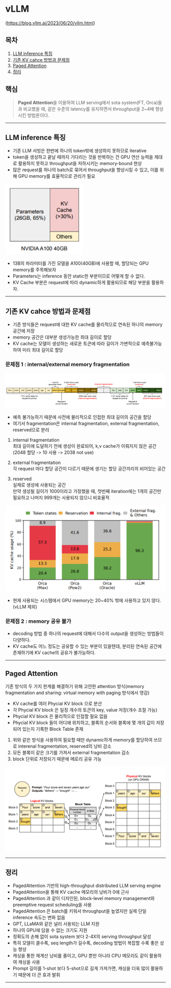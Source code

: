 # vLLM
(https://blog.vllm.ai/2023/06/20/vllm.html)

## 목차

1. [LLM inference 특징](#llm-inference-특징)
2. [기존 KV cahce 방법과 문제점](#기존-kv-cahce-방법과-문제점)
3. [Paged Attention](#paged-attention)
4. [정리](#정리)

## 핵심

> **Paged Attention**을 이용하여 LLM serving에서 sota system(FT, Orca)들과 비교했을 때, 같은 수준의 latency를 유지하면서 throughput을 2~4배 향상 시킨 방법론이다.

---

## LLM inference 특징

- 기존 LLM 서빙은 한번에 하나의 token밖에 생성하지 못하므로 iterative
- token을 생성하고 끝날 때까지 기다리는 것을 반복하는 건 GPU 연산 능력을 제대로 활용하지 못하고 throughput을 저하시키는 memory-bound 현상
- 많은 request를 하나의 batch로 묶어서 throughput을 향상시킬 수 있고, 이를 위해 GPU memory를 효율적으로 관리가 필요

![alt text](image/image.png)

- 13B의 파라미터를 가진 모델을 A100(40GB)에 사용할 때, 할당되는 GPU memory를 주목해보자
- Parameters는 inference 동안 static한 부분이므로 어떻게 할 수 없다.
- KV Cache 부분은 request에 따라 dynamic하게 활용되므로 해당 부분을 활용하자.

---

## 기존 KV cahce 방법과 문제점

- 기존 방식들은 request에 대한 KV cache를 물리적으로 연속된 하나의 memory 공간에 저장
- memory 공간은 대부분 생성가능한 최대 길이로 할당
- KV cache는 모델이 생성하는 새로운 토큰에 따라 길이가 가변적으로 예측불가능하여 미리 최대 길이로 할당

### 문제점 1 : internal/external memory fragmentation

![alt text](image/image-1.png)

- 예측 불가능하기 때문에 사전에 물리적으로 인접한 최대 길이의 공간을 할당
- 여기서 fragmentation은 internal fragmentation, external fragmentation, reserved으로 분리

1. internal fragmentation  
최대 길이에 도달하기 전에 생성이 완료되어, k,v cache가 이뤄지지 않은 공간  
(2048 할당 -> 10 사용 -> 2038 not use)

2. external fragmentation  
각 request 마다 할당 공간이 다르기 때문에 생기는 할당 공간끼리의 비어있는 공간

3. reserved  
실제로 생성에 사용되는 공간  
만약 생성될 길이가 1000이라고 가정했을 때, 첫번째 iteration에는 1개의 공간만 필요하고 나머지 999개는 사용되지 않으니 비효율적

![alt text](image/image-2.png)

- 현재 사용되는 시스템에서 GPU memory는 20~40% 밖에 사용하고 있지 않다. (vLLM 제외)

### 문제점 2 : memory 공유 불가

- decoding 방법 중 하나의 request에 대해서 다수의 output을 생성하는 방법들이 다양하다.
- KV cache도 어느 정도는 공유할 수 있는 부분이 있을텐데, 분리된 연속된 공간에 존재하기에 KV cache의 공유가 불가능하다.

---

## Paged Attention

기존 방식의 두 가지 한계를 해결하기 위해 고안한 attention 방식(memory fragmentation and sharing: virtual memory with paging 방식에서 영감)

- KV cache를 여러 Phycial KV block 으로 분산
- 각 Phycial KV block 은 일정 개수의 토큰의 key, value 저장(개수 조절 가능)
- Phycial KV block 은 물리적으로 인접할 필요 없음
- Phycial KV block 들이 어디에 위치하고, 블록의 순서와 블록에 몇 개의 값이 저장되어 있는지 기록한 Block Table 존재

1. 위와 같은 방식을 사용하여 필요할 때만 dynamic하게 memory를 할당하여 쓰므로 interenal fragmentation, reserved의 낭비 감소
2. 모든 블록이 같은 크기를 가져서 external fragmentation 감소
3. block 단위로 저장되기 때문에 메로리 공유 가능

![alt text](image/image-3.png)

---

## 정리

- PagedAttention 기반의 high-throughput distributed LLM serving engine
- PagedAttention을 통해 KV cache 메모리의 낭비가 0에 근사
- PagedAttention 과 같이 디자인된, block-level memory management와 preemptive request scheduling을 사용
- PagedAttention 은 batch를 키워서 throughput을 높였지만 실제 단일 inference 속도는 변화 없음
- GPT, LLaMA와 같은 널리 사용되는 LLM 지원
- 하나의 GPU에 담을 수 없는 크기도 지원
- 정확도의 손해 없이 sota system 보다 2-4X의 serving throughput 달성
- 특히 모델이 클수록, seq length가 길수록, decoding 방법이 복잡할 수록 좋은 성능 향상
- 캐싱을 통한 재계산 낭비를 줄이고, GPU 뿐만 아니라 CPU 메모리도 같이 활용하여 캐싱을 사용
- Prompt 길이를 1-shot 보다 5-shot으로 길게 가져가면, 캐싱을 더욱 많이 활용하기 때문에 더 큰 효과 발휘

---